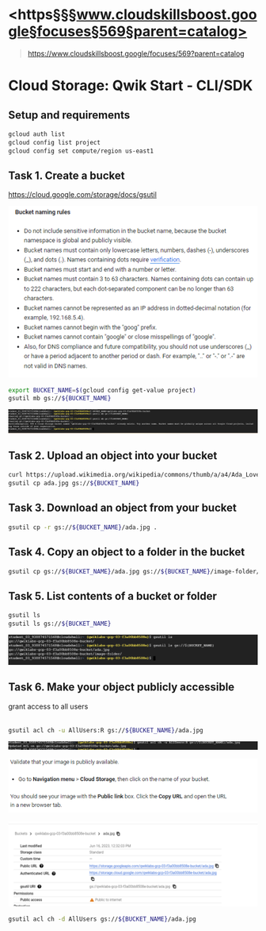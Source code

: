 # <https§§§www.cloudskillsboost.google§focuses§569§parent=catalog>
> <https://www.cloudskillsboost.google/focuses/569?parent=catalog>

# Cloud Storage: Qwik Start - CLI/SDK

## Setup and requirements

```bash
gcloud auth list
gcloud config list project
gcloud config set compute/region us-east1
```

## Task 1. Create a bucket

https://cloud.google.com/storage/docs/gsutil

![](1686910958204.png)

```bash
export BUCKET_NAME=$(gcloud config get-value project)
gsutil mb gs://${BUCKET_NAME}
```
![](1686911102752.png)

## Task 2. Upload an object into your bucket

```bash
curl https://upload.wikimedia.org/wikipedia/commons/thumb/a/a4/Ada_Lovelace_portrait.jpg/800px-Ada_Lovelace_portrait.jpg --output ada.jpg
gsutil cp ada.jpg gs://${BUCKET_NAME}
```

## Task 3. Download an object from your bucket

```bash
gsutil cp -r gs://${BUCKET_NAME}/ada.jpg .
```

## Task 4. Copy an object to a folder in the bucket

```bash
gsutil cp gs://${BUCKET_NAME}/ada.jpg gs://${BUCKET_NAME}/image-folder/
```

## Task 5. List contents of a bucket or folder

```bash
gsutil ls 
gsutil ls gs://${BUCKET_NAME}
```

![](1686911456773.png)


## Task 6. Make your object publicly accessible

grant access to all users

```bash

gsutil acl ch -u AllUsers:R gs://${BUCKET_NAME}/ada.jpg
```
![](1686911530621.png)

![](1686911549376.png)

![](1686911717998.png)

```bash
gsutil acl ch -d AllUsers gs://${BUCKET_NAME}/ada.jpg
```